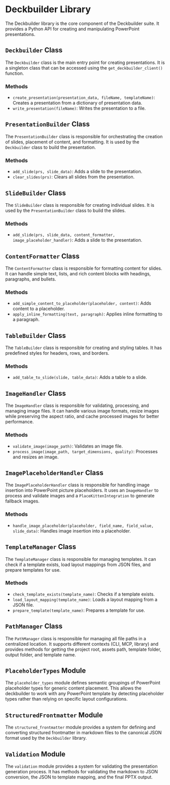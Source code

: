 # Deckbuilder Library

The Deckbuilder library is the core component of the Deckbuilder suite. It provides a Python API for creating and manipulating PowerPoint presentations.

## `Deckbuilder` Class

The `Deckbuilder` class is the main entry point for creating presentations. It is a singleton class that can be accessed using the `get_deckbuilder_client()` function.

### Methods

*   `create_presentation(presentation_data, fileName, templateName)`: Creates a presentation from a dictionary of presentation data.
*   `write_presentation(fileName)`: Writes the presentation to a file.

## `PresentationBuilder` Class

The `PresentationBuilder` class is responsible for orchestrating the creation of slides, placement of content, and formatting. It is used by the `Deckbuilder` class to build the presentation.

### Methods

*   `add_slide(prs, slide_data)`: Adds a slide to the presentation.
*   `clear_slides(prs)`: Clears all slides from the presentation.

## `SlideBuilder` Class

The `SlideBuilder` class is responsible for creating individual slides. It is used by the `PresentationBuilder` class to build the slides.

### Methods

*   `add_slide(prs, slide_data, content_formatter, image_placeholder_handler)`: Adds a slide to the presentation.

## `ContentFormatter` Class

The `ContentFormatter` class is responsible for formatting content for slides. It can handle simple text, lists, and rich content blocks with headings, paragraphs, and bullets.

### Methods

*   `add_simple_content_to_placeholder(placeholder, content)`: Adds content to a placeholder.
*   `apply_inline_formatting(text, paragraph)`: Applies inline formatting to a paragraph.

## `TableBuilder` Class

The `TableBuilder` class is responsible for creating and styling tables. It has predefined styles for headers, rows, and borders.

### Methods

*   `add_table_to_slide(slide, table_data)`: Adds a table to a slide.

## `ImageHandler` Class

The `ImageHandler` class is responsible for validating, processing, and managing image files. It can handle various image formats, resize images while preserving the aspect ratio, and cache processed images for better performance.

### Methods

*   `validate_image(image_path)`: Validates an image file.
*   `process_image(image_path, target_dimensions, quality)`: Processes and resizes an image.

## `ImagePlaceholderHandler` Class

The `ImagePlaceholderHandler` class is responsible for handling image insertion into PowerPoint picture placeholders. It uses an `ImageHandler` to process and validate images and a `PlaceKittenIntegration` to generate fallback images.

### Methods

*   `handle_image_placeholder(placeholder, field_name, field_value, slide_data)`: Handles image insertion into a placeholder.

## `TemplateManager` Class

The `TemplateManager` class is responsible for managing templates. It can check if a template exists, load layout mappings from JSON files, and prepare templates for use.

### Methods

*   `check_template_exists(template_name)`: Checks if a template exists.
*   `load_layout_mapping(template_name)`: Loads a layout mapping from a JSON file.
*   `prepare_template(template_name)`: Prepares a template for use.

## `PathManager` Class

The `PathManager` class is responsible for managing all file paths in a centralized location. It supports different contexts (CLI, MCP, library) and provides methods for getting the project root, assets path, template folder, output folder, and template name.

## `PlaceholderTypes` Module

The `placeholder_types` module defines semantic groupings of PowerPoint placeholder types for generic content placement. This allows the deckbuilder to work with any PowerPoint template by detecting placeholder types rather than relying on specific layout configurations.

## `StructuredFrontmatter` Module

The `structured_frontmatter` module provides a system for defining and converting structured frontmatter in markdown files to the canonical JSON format used by the `Deckbuilder` library.

## `Validation` Module

The `validation` module provides a system for validating the presentation generation process. It has methods for validating the markdown to JSON conversion, the JSON to template mapping, and the final PPTX output.
